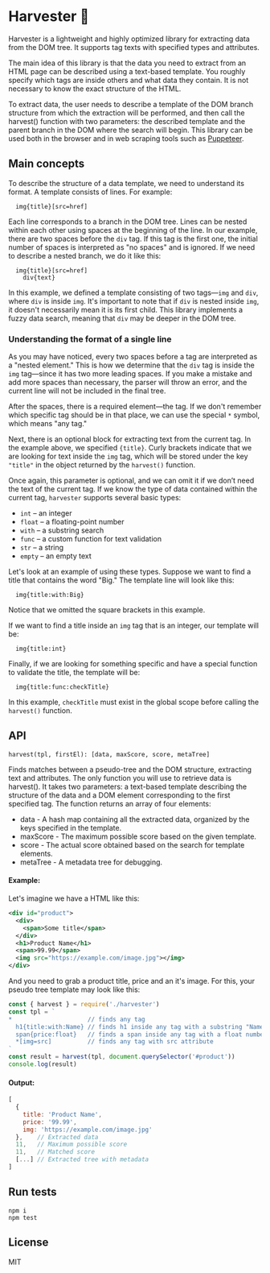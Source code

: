 # Harvester 🚜

Harvester is a lightweight and highly optimized library for extracting data from the DOM tree. It supports tag texts with specified types and attributes.

The main idea of this library is that the data you need to extract from an HTML page can be described using a text-based template. You roughly specify which tags are inside others and what data they contain. It is not necessary to know the exact structure of the HTML.

To extract data, the user needs to describe a template of the DOM branch structure from which the extraction will be performed, and then call the harvest() function with two parameters: the described template and the parent branch in the DOM where the search will begin. This library can be used both in the browser and in web scraping tools such as [Puppeteer](https://pptr.dev).

## Main concepts
To describe the structure of a data template, we need to understand its format. A template consists of lines. For example:  

```
  img{title}[src=href]
```  

Each line corresponds to a branch in the DOM tree. Lines can be nested within each other using spaces at the beginning of the line. In our example, there are two spaces before the `div` tag. If this tag is the first one, the initial number of spaces is interpreted as "no spaces" and is ignored. If we need to describe a nested branch, we do it like this:  

```
  img{title}[src=href]
    div{text}
```  

In this example, we defined a template consisting of two tags—`img` and `div`, where `div` is inside `img`. It's important to note that if `div` is nested inside `img`, it doesn't necessarily mean it is its first child. This library implements a fuzzy data search, meaning that `div` may be deeper in the DOM tree.  

### Understanding the format of a single line  
As you may have noticed, every two spaces before a tag are interpreted as a "nested element." This is how we determine that the `div` tag is inside the `img` tag—since it has two more leading spaces. If you make a mistake and add more spaces than necessary, the parser will throw an error, and the current line will not be included in the final tree.  

After the spaces, there is a required element—the tag. If we don't remember which specific tag should be in that place, we can use the special `*` symbol, which means "any tag."  

Next, there is an optional block for extracting text from the current tag. In the example above, we specified `{title}`. Curly brackets indicate that we are looking for text inside the `img` tag, which will be stored under the key `"title"` in the object returned by the `harvest()` function.  

Once again, this parameter is optional, and we can omit it if we don’t need the text of the current tag. If we know the type of data contained within the current tag, `harvester` supports several basic types:  

- `int` – an integer  
- `float` – a floating-point number  
- `with` – a substring search  
- `func` – a custom function for text validation  
- `str` – a string  
- `empty` – an empty text  

Let's look at an example of using these types. Suppose we want to find a title that contains the word "Big." The template line will look like this:  

```
  img{title:with:Big}
```  

Notice that we omitted the square brackets in this example.  

If we want to find a title inside an `img` tag that is an integer, our template will be:  

```
  img{title:int}
```  

Finally, if we are looking for something specific and have a special function to validate the title, the template will be:  

```
  img{title:func:checkTitle}
```  

In this example, `checkTitle` must exist in the global scope before calling the `harvest()` function.

## API

`harvest(tpl, firstEl): [data, maxScore, score, metaTree]`

Finds matches between a pseudo-tree and the DOM structure, extracting text and attributes. The only function you will use to retrieve data is harvest(). It takes two parameters: a text-based template describing the structure of the data and a DOM element corresponding to the first specified tag. The function returns an array of four elements:
- data -  A hash map containing all the extracted data, organized by the keys specified in the template.
- maxScore - The maximum possible score based on the given template.
- score - The actual score obtained based on the search for template elements.
- metaTree - A metadata tree for debugging.

#### Example:

Let's imagine we have a HTML like this:
```xml
<div id="product">
  <div>
    <span>Some title</span>
  </div>
  <h1>Product Name</h1>
  <span>99.99</span>
  <img src="https://example.com/image.jpg"></img>
</div>
```

And you need to grab a product title, price and an it's image. For this, your pseudo tree template may look like this:
```js
const { harvest } = require('./harvester')
const tpl = `
*                     // finds any tag
  h1{title:with:Name} // finds h1 inside any tag with a substring "Name"
  span{price:float}   // finds a span inside any tag with a float number
  *[img=src]          // finds any tag with src attribute
`
const result = harvest(tpl, document.querySelector('#product'))
console.log(result)
```

#### Output:

```js
[
  {
    title: 'Product Name',
    price: '99.99',
    img: 'https://example.com/image.jpg'
  },    // Extracted data
  11,   // Maximum possible score
  11,   // Matched score
  [...] // Extracted tree with metadata
]
```

## Run tests
```
npm i
npm test
```

## License

MIT

